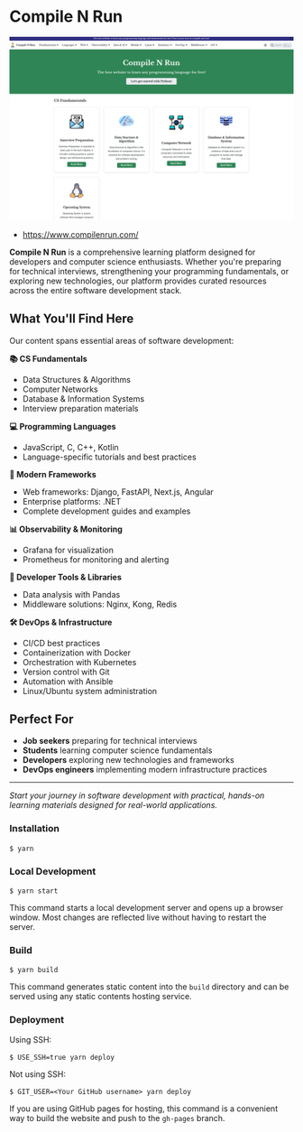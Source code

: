 # Compile N Run

![Home](static/homepage.png)


- https://www.compilenrun.com/

**Compile N Run** is a comprehensive learning platform designed for developers and computer science enthusiasts. Whether you're preparing for technical interviews, strengthening your programming fundamentals, or exploring new technologies, our platform provides curated resources across the entire software development stack.



## What You'll Find Here

Our content spans essential areas of software development:

**📚 CS Fundamentals**
- Data Structures & Algorithms
- Computer Networks
- Database & Information Systems
- Interview preparation materials

**💻 Programming Languages**
- JavaScript, C, C++, Kotlin
- Language-specific tutorials and best practices

**🚀 Modern Frameworks**
- Web frameworks: Django, FastAPI, Next.js, Angular
- Enterprise platforms: .NET
- Complete development guides and examples

**📊 Observability & Monitoring**
- Grafana for visualization
- Prometheus for monitoring and alerting

**🔧 Developer Tools & Libraries**
- Data analysis with Pandas
- Middleware solutions: Nginx, Kong, Redis

**🛠️ DevOps & Infrastructure**
- CI/CD best practices
- Containerization with Docker
- Orchestration with Kubernetes
- Version control with Git
- Automation with Ansible
- Linux/Ubuntu system administration

## Perfect For

- **Job seekers** preparing for technical interviews
- **Students** learning computer science fundamentals
- **Developers** exploring new technologies and frameworks
- **DevOps engineers** implementing modern infrastructure practices

---

*Start your journey in software development with practical, hands-on learning materials designed for real-world applications.*

### Installation

```
$ yarn
```

### Local Development

```
$ yarn start
```

This command starts a local development server and opens up a browser window. Most changes are reflected live without having to restart the server.

### Build

```
$ yarn build
```

This command generates static content into the `build` directory and can be served using any static contents hosting service.

### Deployment

Using SSH:

```
$ USE_SSH=true yarn deploy
```

Not using SSH:

```
$ GIT_USER=<Your GitHub username> yarn deploy
```

If you are using GitHub pages for hosting, this command is a convenient way to build the website and push to the `gh-pages` branch.


